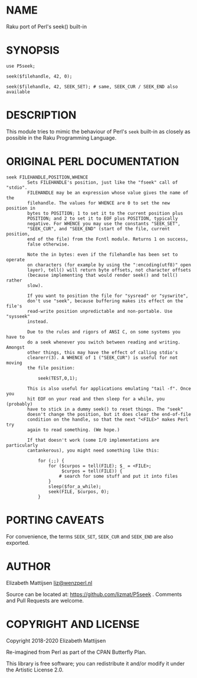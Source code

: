 NAME
====

Raku port of Perl's seek() built-in

SYNOPSIS
========

    use P5seek;

    seek($filehandle, 42, 0);

    seek($filehandle, 42, SEEK_SET); # same, SEEK_CUR / SEEK_END also available

DESCRIPTION
===========

This module tries to mimic the behaviour of Perl's `seek` built-in as closely as possible in the Raku Programming Language.

ORIGINAL PERL DOCUMENTATION
===========================

    seek FILEHANDLE,POSITION,WHENCE
            Sets FILEHANDLE's position, just like the "fseek" call of "stdio".
            FILEHANDLE may be an expression whose value gives the name of the
            filehandle. The values for WHENCE are 0 to set the new position in
            bytes to POSITION; 1 to set it to the current position plus
            POSITION; and 2 to set it to EOF plus POSITION, typically
            negative. For WHENCE you may use the constants "SEEK_SET",
            "SEEK_CUR", and "SEEK_END" (start of the file, current position,
            end of the file) from the Fcntl module. Returns 1 on success,
            false otherwise.

            Note the in bytes: even if the filehandle has been set to operate
            on characters (for example by using the ":encoding(utf8)" open
            layer), tell() will return byte offsets, not character offsets
            (because implementing that would render seek() and tell() rather
            slow).

            If you want to position the file for "sysread" or "syswrite",
            don't use "seek", because buffering makes its effect on the file's
            read-write position unpredictable and non-portable. Use "sysseek"
            instead.

            Due to the rules and rigors of ANSI C, on some systems you have to
            do a seek whenever you switch between reading and writing. Amongst
            other things, this may have the effect of calling stdio's
            clearerr(3). A WHENCE of 1 ("SEEK_CUR") is useful for not moving
            the file position:

                seek(TEST,0,1);

            This is also useful for applications emulating "tail -f". Once you
            hit EOF on your read and then sleep for a while, you (probably)
            have to stick in a dummy seek() to reset things. The "seek"
            doesn't change the position, but it does clear the end-of-file
            condition on the handle, so that the next "<FILE>" makes Perl try
            again to read something. (We hope.)

            If that doesn't work (some I/O implementations are particularly
            cantankerous), you might need something like this:

                for (;;) {
                    for ($curpos = tell(FILE); $_ = <FILE>;
                         $curpos = tell(FILE)) {
                        # search for some stuff and put it into files
                    }
                    sleep($for_a_while);
                    seek(FILE, $curpos, 0);
                }

PORTING CAVEATS
===============

For convenience, the terms `SEEK_SET`, `SEEK_CUR` and `SEEK_END` are also exported.

AUTHOR
======

Elizabeth Mattijsen <liz@wenzperl.nl>

Source can be located at: https://github.com/lizmat/P5seek . Comments and Pull Requests are welcome.

COPYRIGHT AND LICENSE
=====================

Copyright 2018-2020 Elizabeth Mattijsen

Re-imagined from Perl as part of the CPAN Butterfly Plan.

This library is free software; you can redistribute it and/or modify it under the Artistic License 2.0.

